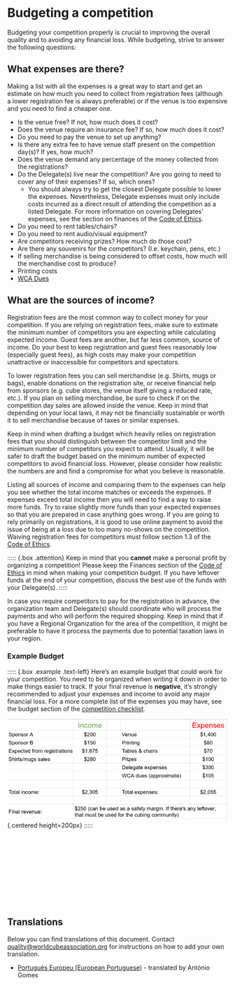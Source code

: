 # Budgeting a competition

Budgeting your competition properly is crucial to improving the overall quality and to avoiding any financial loss. While budgeting, strive to answer the following questions:

## What expenses are there?

Making a list with all the expenses is a great way to start and get an estimate on how much you need to collect from registration fees (although a lower registration fee is always preferable) or if the venue is too expensive and you need to find a cheaper one.

- Is the venue free? If not, how much does it cost?
- Does the venue require an insurance fee? If so, how much does it cost?
- Do you need to pay the venue to set up anything?
- Is there any extra fee to have venue staff present on the competition day(s)? If yes, how much?
- Does the venue demand any percentage of the money collected from the registrations?
- Do the Delegate(s) live near the competition? Are you going to need to cover any of their expenses? If so, which ones?
  - You should always try to get the closest Delegate possible to lower the expenses. Nevertheless, Delegate expenses must only include costs incurred as a direct result of attending the competition as a listed Delegate. For more information on covering Delegates’ expenses, see the section on finances of the [Code of Ethics](wcadoc{documents/Code%20of%20Ethics.pdf}).
- Do you need to rent tables/chairs?
- Do you need to rent audio/visual equipment?
- Are competitors receiving prizes? How much do those cost?
- Are there any souvenirs for the competitors? (I.e. keychain, pens, etc.)
- If selling merchandise is being considered to offset costs, how much will the merchandise cost to produce?
- Printing costs
- [WCA Dues](wcadoc{documents/policies/external/Dues%20System.pdf})

## What are the sources of income?

Registration fees are the most common way to collect money for your competition. If you are relying on registration fees, make sure to estimate the minimum number of competitors you are expecting while calculating expected income. Guest fees are another, but far less common, source of income. Do your best to keep registration and guest fees reasonably low (especially guest fees), as high costs may make your competition unattractive or inaccessible for competitors and spectators.

To lower registration fees you can sell merchandise (e.g. Shirts, mugs or bags), enable donations on the registration site, or receive financial help from sponsors (e.g. cube stores, the venue itself giving a reduced rate, etc.). If you plan on selling merchandise, be sure to check if on the competition day sales are allowed inside the venue. Keep in mind that depending on your local laws, it may not be financially sustainable or worth it to sell merchandise because of taxes or similar expenses.

Keep in mind when drafting a budget which heavily relies on registration fees that you should distinguish between the competitor limit and the minimum number of competitors you expect to attend. Usually, it will be safer to draft the budget based on the minimum number of expected competitors to avoid financial loss. However, please consider how realistic the numbers are and find a compromise for what you believe is reasonable.

Listing all sources of income and comparing them to the expenses can help you see whether the total income matches or exceeds the expenses. If expenses exceed total income then you will need to find a way to raise more funds. Try to raise slightly more funds than your expected expenses so that you are prepared in case anything goes wrong. If you are going to rely primarily on registrations, it is good to use online payment to avoid the issue of being at a loss due to too many no-shows on the competition. Waiving registration fees for competitors must follow section 1.3 of the [Code of Ethics](wcadoc{documents/Code%20of%20Ethics.pdf}).

::::: {.box .attention}
Keep in mind that you **cannot** make a personal profit by organizing a competition! Please keep the Finances section of the [Code of Ethics](wcadoc{documents/Code%20of%20Ethics.pdf}) in mind when making your competition budget. If you have leftover funds at the end of your competition, discuss the best use of the funds with your Delegate(s).
:::::

In case you require competitors to pay for the registration in advance, the organization team and Delegate(s) should coordinate who will process the payments and who will perform the required shopping. Keep in mind that if you have a Regional Organization for the area of the competition, it might be preferable to have it process the payments due to potential taxation laws in your region.

### Example Budget

::::: {.box .example .text-left}
Here’s an example budget that could work for your competition. You need to be organized when writing it down in order to make things easier to track. If your final revenue is **negative**, it’s strongly recommended to adjust your expenses and income to avoid any major financial loss. For a more complete list of the expenses you may have, see the budget section of the [competition checklist](wcadoc{edudoc/organizer-guidelines/checklist.pdf}).

![](images/budget.png){.centered height=200px}
:::::

<div style="margin-top: 200px"></div>

## Translations

Below you can find translations of this document. Contact quality@worldcubeassociation.org for instructions on how to add your own translation.

- [Português Europeu (European Portuguese)](wcadoc{edudoc/organizer-guidelines/pt/budget.pdf}) - translated by António Gomes
